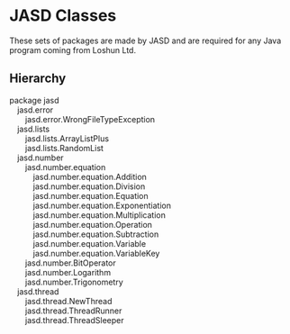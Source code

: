 # JASD Classes
These sets of packages are made by JASD and are required for any Java program coming from Loshun Ltd.

## Hierarchy
package jasd<br>
&emsp;jasd.error<br>
&emsp;&emsp;jasd.error.WrongFileTypeException<br>
&emsp;jasd.lists<br>
&emsp;&emsp;jasd.lists.ArrayListPlus<br>
&emsp;&emsp;jasd.lists.RandomList<br>
&emsp;jasd.number<br>
&emsp;&emsp;jasd.number.equation<br>
&emsp;&emsp;&emsp;jasd.number.equation.Addition<br>
&emsp;&emsp;&emsp;jasd.number.equation.Division<br>
&emsp;&emsp;&emsp;jasd.number.equation.Equation<br>
&emsp;&emsp;&emsp;jasd.number.equation.Exponentiation<br>
&emsp;&emsp;&emsp;jasd.number.equation.Multiplication<br>
&emsp;&emsp;&emsp;jasd.number.equation.Operation<br>
&emsp;&emsp;&emsp;jasd.number.equation.Subtraction<br>
&emsp;&emsp;&emsp;jasd.number.equation.Variable<br>
&emsp;&emsp;&emsp;jasd.number.equation.VariableKey<br>
&emsp;&emsp;jasd.number.BitOperator<br>
&emsp;&emsp;jasd.number.Logarithm<br>
&emsp;&emsp;jasd.number.Trigonometry<br>
&emsp;jasd.thread<br>
&emsp;&emsp;jasd.thread.NewThread<br>
&emsp;&emsp;jasd.thread.ThreadRunner<br>
&emsp;&emsp;jasd.thread.ThreadSleeper<br>
